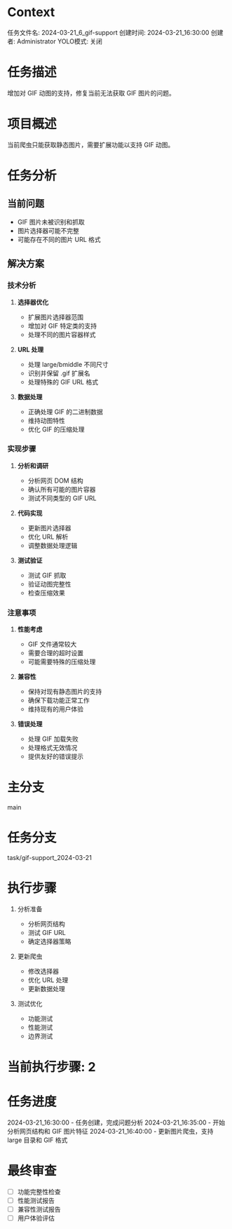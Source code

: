 # Context
任务文件名: 2024-03-21_6_gif-support
创建时间: 2024-03-21_16:30:00
创建者: Administrator
YOLO模式: 关闭

# 任务描述
增加对 GIF 动图的支持，修复当前无法获取 GIF 图片的问题。

# 项目概述
当前爬虫只能获取静态图片，需要扩展功能以支持 GIF 动图。

# 任务分析
## 当前问题
- GIF 图片未被识别和抓取
- 图片选择器可能不完整
- 可能存在不同的图片 URL 格式

## 解决方案
### 技术分析
1. **选择器优化**
   - 扩展图片选择器范围
   - 增加对 GIF 特定类的支持
   - 处理不同的图片容器样式

2. **URL 处理**
   - 处理 large/bmiddle 不同尺寸
   - 识别并保留 .gif 扩展名
   - 处理特殊的 GIF URL 格式

3. **数据处理**
   - 正确处理 GIF 的二进制数据
   - 维持动图特性
   - 优化 GIF 的压缩处理

### 实现步骤
1. **分析和调研**
   - 分析网页 DOM 结构
   - 确认所有可能的图片容器
   - 测试不同类型的 GIF URL

2. **代码实现**
   - 更新图片选择器
   - 优化 URL 解析
   - 调整数据处理逻辑

3. **测试验证**
   - 测试 GIF 抓取
   - 验证动图完整性
   - 检查压缩效果

### 注意事项
1. **性能考虑**
   - GIF 文件通常较大
   - 需要合理的超时设置
   - 可能需要特殊的压缩处理

2. **兼容性**
   - 保持对现有静态图片的支持
   - 确保下载功能正常工作
   - 维持现有的用户体验

3. **错误处理**
   - 处理 GIF 加载失败
   - 处理格式无效情况
   - 提供友好的错误提示

# 主分支
main

# 任务分支
task/gif-support_2024-03-21

# 执行步骤
1. 分析准备
   - 分析网页结构
   - 测试 GIF URL
   - 确定选择器策略

2. 更新爬虫
   - 修改选择器
   - 优化 URL 处理
   - 更新数据处理

3. 测试优化
   - 功能测试
   - 性能测试
   - 边界测试

# 当前执行步骤: 2

# 任务进度
2024-03-21_16:30:00 - 任务创建，完成问题分析
2024-03-21_16:35:00 - 开始分析网页结构和 GIF 图片特征
2024-03-21_16:40:00 - 更新图片爬虫，支持 large 目录和 GIF 格式

# 最终审查
- [ ] 功能完整性检查
- [ ] 性能测试报告
- [ ] 兼容性测试报告
- [ ] 用户体验评估 